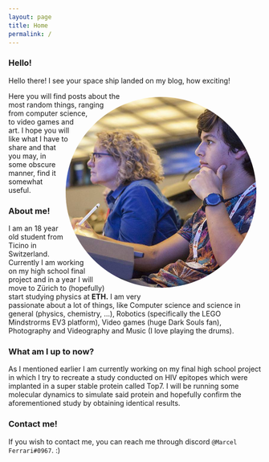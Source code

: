 ```yaml
---
layout: page
title: Home
permalink: /
---
```


### Hello!

Hello there! I see your space ship landed on my blog, how exciting!

<img class="card" src="/images/index/me.jpg" style="max-height:380px; margin: 10px; border-radius:50%; float: right;-webkit-shape-outside: circle();shape-outside: circle();">
Here you will find posts about the most random things, ranging from computer science, to video games and art. I hope you will like what I have to share and that you may, in some obscure manner, find it somewhat useful.

### About me!

I am an 18 year old student from Ticino in Switzerland. Currently I am working on my high school final project and in a year I will move to Zürich to (hopefully) start studying physics at **ETH.**
I am very passionate about a lot of things, like Computer science and science in general (physics, chemistry, ...), Robotics (specifically the LEGO Mindstrorms EV3 platform), Video games (huge Dark Souls fan), Photography and Videography and Music (I love playing the drums).
### What am I up to now?

As I mentioned earlier I am currently working on my final high school project in which I try to recreate a study conducted on HIV epitopes which were implanted in a super stable protein called Top7. I will be running some molecular dynamics to simulate said protein and hopefully confirm the aforementioned study by obtaining identical results.

### Contact me!

If you wish to contact me, you can reach me through discord `@Marcel Ferrari#0967`. :)
